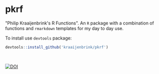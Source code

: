 # pkrf
"Philip Kraaijenbrink's R Functions". An `R` package with a combination of functions and `rmarkdown` templates for my day to day use.

To install use `devtools` package:
```r
devtools::install_github('kraaijenbrink/pkrf')
```

&nbsp;

[![DOI](https://zenodo.org/badge/DOI/10.5281/zenodo.3351498.svg)](https://doi.org/10.5281/zenodo.3351498)
